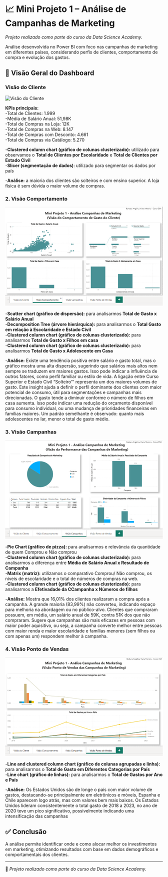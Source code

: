 # 📈 Mini Projeto 1 – Análise de Campanhas de Marketing
*Projeto realizado como parte do curso da Data Science Academy.*

Análise desenvolvida no Power BI com foco nas campanhas de marketing em diferentes países, considerando perfis de clientes, comportamento de compra e evolução dos gastos.

## 📸 Visão Geral do Dashboard

### Visão do Cliente
![Visão do Cliente](imagens/visão-cliente.png)

**KPIs principais:**  
-Total de Clientes: 1.999  
-Média de Salário Anual: 51,98K  
-Total de Compras na Loja: 12K  
-Total de Compras na Web: 8.147  
-Total de Compras com Desconto: 4.661  
-Total de Compras via Catálogo: 5.270  

-**Clustered column chart (gráfico de colunas clusterizado):** utilizado para observamos o **Total de Clientes por Escolaridade** e **Total de Clientes por Estado Civil**  
-**Slicer (segmentação de dados)**: utilizado para segmentar os dados por país

-**Análise:** a maioria dos clientes são solteiros e com ensino superior. A loja física é sem dúvida o maior volume de compras.

### 2. Visão Comportamento
![Visão Comportamento](imagens/visao-comportamento.png)

-**Scatter chart (gráfico de dispersão):** para analisarmos **Total de Gasto x Salário Anual**  
-**Decomposition Tree (árvore hierárquica):** para analisarmos o **Total Gasto em relação à Escolaridade e Estado Civil**  
-**Clustered column chart (gráfico de colunas clusterizado):** para analisarmos **Total de Gasto x Filhos em casa**  
-**Clustered column chart (gráfico de colunas clusterizado):** para analisarmos **Total de Gasto x Adolescente em Casa**  

-**Análise:** Existe uma tendência positiva entre salário e gasto total, mas o gráfico mostra uma alta dispersão, sugerindo que salários mais altos nem sempre se traduzem em maiores gastos. Isso pode indicar a influência de outros fatores, como perfil familiar ou estilo de vida. A ligação entre Curso Superior e Estado Civil “Solteiro”' representa um dos maiores volumes de gasto. Este insight ajuda a definir o perfil dominante dos clientes com maior potencial de consumo, útil para segmentações e campanhas mais direcionadas. O gasto tende a diminuir conforme o número de filhos em casa aumenta. Isso pode indicar uma redução do orçamento disponível para consumo individual, ou uma mudança de prioridades financeiras em famílias maiores. Um padrão semelhante é observado: quanto mais adolescentes no lar, menor o total de gasto médio. 

### 3. Visão Campanhas
![Visão Campanhas](imagens/visao-campanhas.png)

-**Pie Chart (gráfico de pizza):** para analisarmos e relevância da quantidade de quem Comprou e Não comprou  
-**Clustered column chart (gráfico de colunas clusterizado):** para analisarmos a diferença entre **Média de Salário Anual x Resultado de Campanha**  
-**Matrix (matriz):** utilizamos o comparativo Comprou/ Não comprou, os níveis de escolaridade e o total de números de compras na web.  
-**Clustered column chart (gráfico de colunas clusterizado):** para analisarmos a **Efetivadade da CCampanha x Números de filhos**  

-**Análise:** Mostra que 16,01% dos clientes realizaram a compra após a campanha. A grande maioria (83,99%) não converteu, indicando espaço para melhoria na abordagem ou no público-alvo. Clientes que compraram possuem, em média, um salário anual de 59K, contra 51K dos que não compraram. Sugere que campanhas são mais eficazes em pessoas com maior poder aquisitivo, ou seja, a campanha converte melhor entre pessoas com maior renda e maior escolaridade e famílias menores (sem filhos ou com apenas um) respondem melhor à campanha.

### 4. Visão Ponto de Vendas
![Visão Ponto de Vendas](imagens/visao-ponto-de-vendas.png)

-**Line and clustered column chart (gráfico de colunas agrupadas e linha):** para analisarmos o **Total de Gasto em Diferentes Categorias por País**  
-**Line chart (gráfico de linhas):** para analisarmos o **Total de Gastos por Ano e País**  

-**Análise:** Os Estados Unidos são de longe o país com maior volume de gastos, destacando-se principalmente em eletrônicos e móveis, Espanha e Chile aparecem logo atrás, mas com valores bem mais baixos. Os Estados Unidos lideram consistentemente o total gasto de 2018 a 2023, no ano de 2020 teve um pico significativo, possivelmente indicando uma intensificação das campanhas


## ✅ Conclusão

A análise permite identificar onde e como alocar melhor os investimentos em marketing, otimizando resultados com base em dados demográficos e comportamentais dos clientes.

---

📌 *Projeto realizado como parte do curso da Data Science Academy.*
